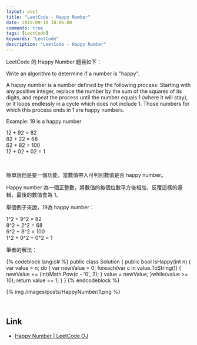 ```yaml
---
layout: post
title: "LeetCode - Happy Number"
date: 2015-09-18 10:06:00
comments: true
tags: [LeetCode]
keywords: "LeetCode"
description: "LeetCode - Happy Number"
---
```


LeetCode 的 Happy Number 題目如下：  

Write an algorithm to determine if a number is "happy".  

A happy number is a number defined by the following process: Starting with any positive integer, replace the number by the sum of the squares of its digits, and repeat the process until the number equals 1 (where it will stay), or it loops endlessly in a cycle which does not include 1. Those numbers for which this process ends in 1 are happy numbers.  

Example: 19 is a happy number  

12 + 92 = 82  
82 + 22 = 68  
62 + 82 = 100  
12 + 02 + 02 = 1  

<!-- More -->

<br/>

簡單說他是要一個功能，當數值帶入可判別數值是否 happy number。  

Happy number 為一個正整數，將數值的每個位數平方後相加，反覆這樣的邏輯，最後的數值會為 1。  

舉個例子來說，19為 happy number：  

1^2 + 9^2 = 82  
8^2 + 2^2 = 68  
6^2 + 8^2 = 100  
1^2 + 0^2 + 0^2 = 1  


筆者的解法：  

{% codeblock lang:c# %}
public class Solution {
    public bool IsHappy(int n) {
        var value = n;
        do
        {
            var newValue = 0;
            foreach(var c in value.ToString())
            {
                newValue += (int)Math.Pow(c - '0', 2);
            }
            value = newValue;
        }while(value >= 10);
        return value == 1;
    }
}
{% endcodeblock %}

{% img /images/posts/HappyNumber/1.png %}

<br/>

Link
----
* [Happy Number | LeetCode OJ](https://leetcode.com/problems/happy-number/)
